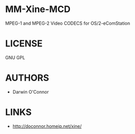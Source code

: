 MM-Xine-MCD
===========
MPEG-1 and MPEG-2 Video CODECS for OS/2-eComStation

LICENSE
===========
GNU GPL

AUTHORS
===========
* Darwin O'Connor

LINKS
===========
* http://doconnor.homeip.net/xine/